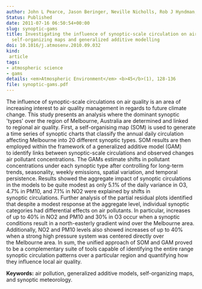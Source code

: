```yaml
---
author: John L Pearce, Jason Beringer, Neville Nicholls, Rob J Hyndman, Petteri Uotila, Nigel J Tapper
Status: Published
date: 2011-07-16 06:50:54+00:00
slug: synoptic-gams
title: Investigating the influence of synoptic-scale circulation on air quality using
  self-organizing maps and generalized additive modelling
doi: 10.1016/j.atmosenv.2010.09.032
kind:
 article
tags:
- atmospheric science
- gams
details: <em>Atmospheric Environment</em> <b>45</b>(1), 128-136
file: synoptic-gams.pdf
---
```


The influence of synoptic-scale circulations on air quality is an area of increasing interest to air quality management in regards to future climate change. This study presents an analysis where the dominant synoptic 'types' over the region of Melbourne, Australia are determined and linked to regional air quality. First, a self-organising map (SOM) is used to generate a time series of synoptic charts that classify the annual daily circulation affecting Melbourne into 20 different synoptic types. SOM results are then employed within the framework of a generalized additive model (GAM) to identify links between synoptic-scale circulations and observed changes air pollutant concentrations. The GAMs estimate shifts in pollutant concentrations under each synoptic type after controlling for long-term trends, seasonality, weekly emissions, spatial variation, and temporal persistence. Results showed the aggregate impact of synoptic circulations in the models to be quite modest as only 5.1% of the daily variance in O3, 4.7% in PM10, and 7.1% in NO2 were explained by shifts in synoptic circulations. Further analysis of the partial residual plots identified that despite a modest response at the aggregate level, individual synoptic categories had differential effects on air pollutants. In particular, increases of up to 40% in NO2 and PM10 and 30% in O3 occur when a synoptic conditions result in a north-easterly gradient wind over the Melbourne area. Additionally, NO2 and PM10 levels also showed increases of up to 40% when a strong high pressure system was centered directly over the Melbourne area. In sum, the unified approach of SOM and GAM proved to be a complementary suite of tools capable of identifying the entire range synoptic circulation patterns over a particular region and quantifying how they influence local air quality.

**Keywords:** air pollution, generalized additive models, self-organizing maps, and synoptic meteorology.
